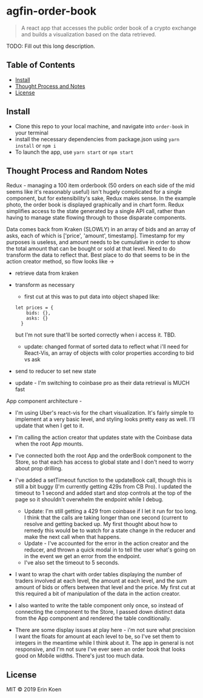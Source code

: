 # agfin-order-book


> A react app that accesses the public order book of a crypto exchange and builds a visualization based on the data retrieved.

TODO: Fill out this long description.

## Table of Contents

- [Install](#install)
- [Thought Process and Notes](#thought_process)
- [License](#license)

## Install

- Clone this repo to your local machine, and navigate into `order-book` in your terminal
- install the necessary dependencies from package.json using `yarn install` or `npm i`
- To launch the app, use `yarn start` or `npm start` 



## Thought Process and Random Notes

Redux - managing a 100 item orderbook (50 orders on each side of the mid seems like it's reasonably useful) isn't hugely complicated for a single component, but for extensibility's sake, Redux makes sense. In the example photo, the order book is displayed graphically and in chart form. Redux simplifies access to the state generated by a single API call, rather than having to manage state flowing through to those disparate components. 

Data comes back from Kraken (SLOWLY) in an array of bids and an array of asks, each of which is ['price', 'amount', timestamp]. Timestamp for my purposes is useless, and amount needs to be cumulative in order to show the total amount that can be bought or sold at that level. Need to do transform the data to reflect that. Best place to do that seems to be in the action creator method, so flow looks like ->
- retrieve data from kraken
- transform as necessary
    - first cut at this was to put data into object shaped like:
    ```
    let prices = {
        bids: {}, 
        asks: {}
      }
    ```
    but I'm not sure that'll be sorted correctly when i access it. TBD.
    - update: changed format of sorted data to reflect what i'll need for React-Vis, an array of objects with color properties according to bid vs ask

- send to reducer to set new state
- update - I'm switching to coinbase pro as their data retrieval is MUCH fast

App component architecture - 

- I'm using Uber's react-vis for the chart visualization. It's fairly simple to implement at a very basic level, and styling looks pretty easy as well. I'll update that when I get to it.

- I'm calling the action creator that updates state with the Coinbase data when the root App mounts. 

- I've connected both the root App and the orderBook component to the Store, so that each has access to global state and I don't need to worry about prop drilling.

- I've added a setTimeout function to the updateBook call, though this is still a bit buggy (I'm currently getting 429s from CB Pro). I updated the timeout to 1 second and added start and stop controls at the top of the page so it shouldn't overwhelm the endpoint while I debug.
    - Update: I'm still getting a 429 from coinbase if I let it run for too long. I think that the calls are taking longer than one second (current to resolve and getting backed up. My first thought about how to remedy this would be to watch for a state change in the reducer and make the next call when that happens. 
    - Update - I've accounted for the error in the action creator and the reducer, and thrown a quick modal in to tell the user what's going on in the event we get an error from the endpoint. 
    - I've also set the timeout to 5 seconds. 

- I want to wrap the chart with order tables displaying the number of traders involved at each level, the amount at each level, and the sum amount of bids or offers between that level and the price. My first cut at this required a bit of manipulation of the data in the action creator. 

- I also wanted to write the table component only once, so instead of connecting the component to the Store, I passed down distinct data from the App component and rendered the table conditionally. 

- There are some display issues at play here - i'm not sure what precision I want the floats for amount at each level to be, so I've set them to integers in the meantime while I think about it. The app in general is not responsive, and I'm not sure I've ever seen an order book that looks good on Mobile widths. There's just too much data. 

## License

MIT © 2019 Erin Koen
